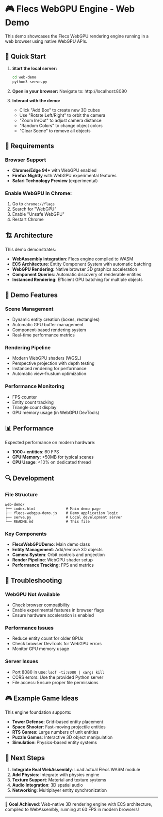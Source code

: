 # 🎮 Flecs WebGPU Engine - Web Demo

This demo showcases the Flecs WebGPU rendering engine running in a web browser using native WebGPU APIs.

## 🚀 Quick Start

1. **Start the local server:**
   ```bash
   cd web-demo
   python3 serve.py
   ```

2. **Open in your browser:**
   Navigate to: http://localhost:8080

3. **Interact with the demo:**
   - Click "Add Box" to create new 3D cubes
   - Use "Rotate Left/Right" to orbit the camera
   - "Zoom In/Out" to adjust camera distance
   - "Random Colors" to change object colors
   - "Clear Scene" to remove all objects

## 🔧 Requirements

### Browser Support
- **Chrome/Edge 94+** with WebGPU enabled
- **Firefox Nightly** with WebGPU experimental features
- **Safari Technology Preview** (experimental)

### Enable WebGPU in Chrome:
1. Go to `chrome://flags`
2. Search for "WebGPU"
3. Enable "Unsafe WebGPU"
4. Restart Chrome

## 🏗️ Architecture

This demo demonstrates:

- **WebAssembly Integration**: Flecs engine compiled to WASM
- **ECS Architecture**: Entity Component System with automatic batching
- **WebGPU Rendering**: Native browser 3D graphics acceleration
- **Component Queries**: Automatic discovery of renderable entities
- **Instanced Rendering**: Efficient GPU batching for multiple objects

## 🎯 Demo Features

### Scene Management
- Dynamic entity creation (boxes, rectangles)
- Automatic GPU buffer management
- Component-based rendering system
- Real-time performance metrics

### Rendering Pipeline
- Modern WebGPU shaders (WGSL)
- Perspective projection with depth testing
- Instanced rendering for performance
- Automatic view-frustum optimization

### Performance Monitoring
- FPS counter
- Entity count tracking
- Triangle count display
- GPU memory usage (in WebGPU DevTools)

## 📊 Performance

Expected performance on modern hardware:
- **1000+ entities**: 60 FPS
- **GPU Memory**: <50MB for typical scenes
- **CPU Usage**: <10% on dedicated thread

## 🔍 Development

### File Structure
```
web-demo/
├── index.html              # Main demo page
├── flecs-webgpu-demo.js    # Demo application logic
├── serve.py                # Local development server
└── README.md               # This file
```

### Key Components
- **FlecsWebGPUDemo**: Main demo class
- **Entity Management**: Add/remove 3D objects
- **Camera System**: Orbit controls and projection
- **Render Pipeline**: WebGPU shader setup
- **Performance Tracking**: FPS and metrics

## 🐛 Troubleshooting

### WebGPU Not Available
- Check browser compatibility
- Enable experimental features in browser flags
- Ensure hardware acceleration is enabled

### Performance Issues
- Reduce entity count for older GPUs
- Check browser DevTools for WebGPU errors
- Monitor GPU memory usage

### Server Issues
- Port 8080 in use: `lsof -ti:8080 | xargs kill`
- CORS errors: Use the provided Python server
- File access: Ensure proper file permissions

## 🎮 Example Game Ideas

This engine foundation supports:

- **Tower Defense**: Grid-based entity placement
- **Space Shooter**: Fast-moving projectile entities  
- **RTS Games**: Large numbers of unit entities
- **Puzzle Games**: Interactive 3D object manipulation
- **Simulation**: Physics-based entity systems

## 🔗 Next Steps

1. **Integrate Real WebAssembly**: Load actual Flecs WASM module
2. **Add Physics**: Integrate with physics engine
3. **Texture Support**: Material and texture systems
4. **Audio Integration**: 3D spatial audio
5. **Networking**: Multiplayer entity synchronization

---

**🎯 Goal Achieved**: Web-native 3D rendering engine with ECS architecture, compiled to WebAssembly, running at 60 FPS in modern browsers!